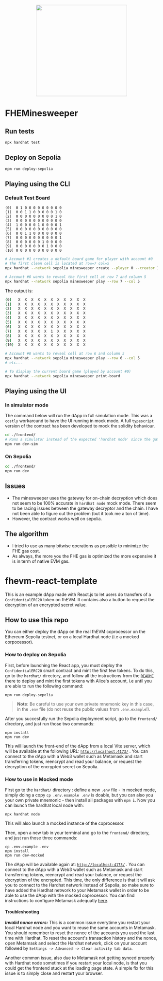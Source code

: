 <p align="center">
<img src="https://github.com/user-attachments/assets/b6942766-af35-435f-afd3-abcbe50d0ead" width="300" height="300">
</p>

# FHEMinesweeper


## Run tests

```bash
npx hardhat test
```

## Deploy on Sepolia

```bash
npm run deploy-sepolia
```

## Playing using the CLI

### Default Test Board

```
(0)  0 1 0 0 0 0 0 0 0 0 0
(1)  0 0 1 1 0 0 0 0 0 1 0
(2)  0 0 0 0 0 0 0 0 0 1 0
(3)  0 0 0 0 0 0 0 0 0 0 0
(4)  1 0 0 0 0 1 0 0 0 0 1
(5)  0 0 0 0 0 0 0 0 0 0 0
(6)  0 0 1 1 0 0 0 0 0 0 0
(7)  0 0 0 0 0 0 0 0 0 0 1
(8)  0 0 0 0 0 0 1 0 0 0 0
(9)  0 0 0 0 0 0 0 1 0 0 0
(10) 0 0 0 0 0 0 0 0 0 0 0
```

```bash
# Account #1 creates a default board game for player with account #0
# The first clean cell is located at row=7 col=5
npx hardhat --network sepolia minesweeper create --player 0 --creator 1
```

```bash
# Account #0 wants to reveal the first cell at row 7 and column 5
npx hardhat --network sepolia minesweeper play --row 7 --col 5
```

The output is:

```bash
(0)   X  X  X  X  X  X  X  X  X  X  X
(1)   X  X  X  X  X  X  X  X  X  X  X
(2)   X  X  X  X  X  X  X  X  X  X  X
(3)   X  X  X  X  X  X  X  X  X  X  X
(4)   X  X  X  X  X  X  X  X  X  X  X
(5)   X  X  X  X  X  X  X  X  X  X  X
(6)   X  X  X  X  X  X  X  X  X  X  X
(7)   X  X  X  X  X  1  X  X  X  X  X
(8)   X  X  X  X  X  X  X  X  X  X  X
(9)   X  X  X  X  X  X  X  X  X  X  X
(10)  X  X  X  X  X  X  X  X  X  X  X
```

```bash
# Account #0 wants to reveal cell at row 6 and column 5
npx hardhat --network sepolia minesweeper play --row 6 --col 5
# etc...
```

```bash
# To display the current board game (played by account #0)
npx hardhat --network sepolia minesweeper print-board
```

## Playing using the UI

### In simulator mode

The command below will run the dApp in full simulation mode. This was a `costly` workaround to have the UI running in mock mode. A full `typescript` version of the contract has been developed to mock the solidity behaviour.

```bash
cd ./frontend/
# Runs a simulator instead of the expected 'hardhat node' since the gateway is not working
npm run dev-sim
```

### On Sepolia

```bash
cd ./frontend/
npm run dev
```

## Issues

- The minesweeper uses the gateway for on-chain decryption which does not seem to be 100% accurate in `hardhat node` mock mode.
  There seem to be racing issues between the gateway decryptor and the chain. I have not been able to figure out the problem (but it
  took me a ton of time).
- However, the contract works well on sepolia.

## The algorithm

- I tried to use as many bitwise operations as possible to minimize the FHE gas cost.
- As always, the more you the FHE gas is optimized the more expensive it is in term of native EVM gas.

# fhevm-react-template

This is an example dApp made with React.js to let users do transfers of a `ConfidentialERC20` token on fhEVM. It contains also a button to request the decryption of an encrypted secret value.

## How to use this repo

You can either deploy the dApp on the real fhEVM coprocessor on the Ethereum Sepolia testnet, or on a local Hardhat node (i.e a mocked corpocessor).

### How to deploy on Sepolia

First, before launching the React app, you must deploy the `ConfidentialERC20` smart contract and mint the first few tokens.
To do this, go to the `hardhat/` directory, and follow all the instructions from the [`README`](/hardhat/README.md) there to deploy and mint the first tokens with Alice's account, i.e until you are able to run the following command:

```
npm run deploy-sepolia
```

> **Note:** Be careful to use your own private mnemonic key in this case, in the `.env` file (do not reuse the public values from `.env.example`!).

After you succesfully run the Sepolia deployment script, go to the `frontend/` directory, and just run those two commands:

```
npm install
npm run dev
```

This will launch the front-end of the dApp from a local Vite server, which will be available at the following URL: [`http://localhost:4173/`](http://localhost:4173/) . You can connect to the dApp with a Web3 wallet such as Metamask and start transferring tokens, reencrypt and read your balance, or request the decryption of the encrypted secret on Sepolia.

### How to use in Mocked mode

First go to the `hardhat/` directory : define a new `.env` file - in mocked mode, simply doing a copy `cp .env.example .env` is doable, but you can also you your own private mnemonic - then install all packages with
`npm i`. Now you can launch the hardhat local node with:

```
npx hardhat node
```

This will also launch a mocked instance of the coprocessor.

Then, open a new tab in your terminal and go to the `frontend/` directory, and just run those three commands:

```
cp .env.example .env
npm install
npm run dev-mocked
```

The dApp will be available again at: [`http://localhost:4173/`](http://localhost:4173/) . You can connect to the dApp with a Web3 wallet such as Metamask and start transferring tokens, reencrypt and read your balance, or request the decryption of the encrypted. This time, the only difference is that it will ask you to connect to the Hardhat network instead of Sepolia, so make sure to have added the Hardhat network to your Metamask wallet in order to be able to use the dApp with the mocked coprocessor. You can find instructions to configure Metamask adequatly [here](https://support.chainstack.com/hc/en-us/articles/4408642503449-Using-MetaMask-with-a-Hardhat-node).

#### Troubleshooting

**_Invalid nonce errors:_** This is a common issue everytime you restart your local Hardhat node and you want to reuse the same accounts in Metamask. You should remember to reset the nonce of the accounts you used the last time with Hardhat. To reset the account's transaction history and the nonce, open Metamask and select the Hardhat network, click on your account followed by `Settings -> Advanced -> Clear activity tab data`.

Another common issue, also due to Metamask not getting synced properly with Hardhat node sometimes if you restart your local node, is that you could get the frontend stuck at the loading page state. A simple fix for this issue is to simply close and restart your browser.
